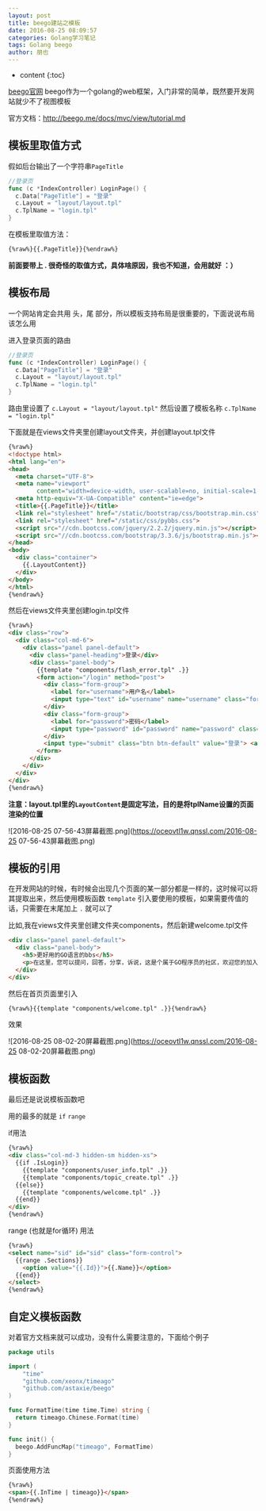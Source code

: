 ```yaml
---
layout: post
title: beego建站之模板
date: 2016-08-25 08:09:57
categories: Golang学习笔记
tags: Golang beego
author: 朋也
---
```


* content
{:toc}

[beego官网](http://beego.me)
beego作为一个golang的web框架，入门非常的简单，既然要开发网站就少不了视图模板

官方文档：http://beego.me/docs/mvc/view/tutorial.md

## 模板里取值方式

假如后台输出了一个字符串`PageTitle`




```go
//登录页
func (c *IndexController) LoginPage() {
  c.Data["PageTitle"] = "登录"
  c.Layout = "layout/layout.tpl"
  c.TplName = "login.tpl"
}
```

在模板里取值方法：

```html
{%raw%}{{.PageTitle}}{%endraw%}
```

**前面要带上 . 很奇怪的取值方式，具体啥原因，我也不知道，会用就好 ：）**

## 模板布局

一个网站肯定会共用 头，尾 部分，所以模板支持布局是很重要的，下面说说布局该怎么用

进入登录页面的路由

```go
//登录页
func (c *IndexController) LoginPage() {
  c.Data["PageTitle"] = "登录"
  c.Layout = "layout/layout.tpl"
  c.TplName = "login.tpl"
}
```

路由里设置了 `c.Layout = "layout/layout.tpl"` 然后设置了模板名称 `c.TplName = "login.tpl"`

下面就是在views文件夹里创建layout文件夹，并创建layout.tpl文件

```html
{%raw%}
<!doctype html>
<html lang="en">
<head>
  <meta charset="UTF-8">
  <meta name="viewport"
        content="width=device-width, user-scalable=no, initial-scale=1.0, maximum-scale=1.0, minimum-scale=1.0">
  <meta http-equiv="X-UA-Compatible" content="ie=edge">
  <title>{{.PageTitle}}</title>
  <link rel="stylesheet" href="/static/bootstrap/css/bootstrap.min.css"/>
  <link rel="stylesheet" href="/static/css/pybbs.css">
  <script src="//cdn.bootcss.com/jquery/2.2.2/jquery.min.js"></script>
  <script src="//cdn.bootcss.com/bootstrap/3.3.6/js/bootstrap.min.js"></script>
</head>
<body>
  <div class="container">
    {{.LayoutContent}}
  </div>
</body>
</html>
{%endraw%}
```

然后在views文件夹里创建login.tpl文件

```html
{%raw%}
<div class="row">
  <div class="col-md-6">
    <div class="panel panel-default">
      <div class="panel-heading">登录</div>
      <div class="panel-body">
        {{template "components/flash_error.tpl" .}}
        <form action="/login" method="post">
          <div class="form-group">
            <label for="username">用户名</label>
            <input type="text" id="username" name="username" class="form-control" placeholder="用户名">
          </div>
          <div class="form-group">
            <label for="password">密码</label>
            <input type="password" id="password" name="password" class="form-control" placeholder="密码">
          </div>
          <input type="submit" class="btn btn-default" value="登录"> <a href="/register">去注册</a>
        </form>
      </div>
    </div>
  </div>
</div>
{%endraw%}
```

**注意：layout.tpl里的`LayoutContent`是固定写法，目的是将tplName设置的页面渲染的位置**

![2016-08-25 07-56-43屏幕截图.png](https://oceovtl1w.qnssl.com/2016-08-25 07-56-43屏幕截图.png)

## 模板的引用

在开发网站的时候，有时候会出现几个页面的某一部分都是一样的，这时候可以将其提取出来，然后使用模板函数 `template` 引入要使用的模板，如果需要传值的话，只需要在末尾加上 `.` 就可以了

比如,我在views文件夹里创建文件夹components，然后新建welcome.tpl文件

```html
<div class="panel panel-default">
  <div class="panel-body">
    <h5>更好用的GO语言的bbs</h5>
    <p>在这里，您可以提问，回答，分享，诉说，这是个属于GO程序员的社区，欢迎您的加入！</p>
  </div>
</div>
```

然后在首页页面里引入

```html
{%raw%}{{template "components/welcome.tpl" .}}{%endraw%}
```

效果

![2016-08-25 08-02-20屏幕截图.png](https://oceovtl1w.qnssl.com/2016-08-25 08-02-20屏幕截图.png)

## 模板函数

最后还是说说模板函数吧

用的最多的就是 `if` `range`

if用法

```html
{%raw%}
<div class="col-md-3 hidden-sm hidden-xs">
  {{if .IsLogin}}
    {{template "components/user_info.tpl" .}}
    {{template "components/topic_create.tpl" .}}
  {{else}}
    {{template "components/welcome.tpl" .}}
  {{end}}
</div>
{%endraw%}
```

range (也就是for循环) 用法

```html
{%raw%}
<select name="sid" id="sid" class="form-control">
  {{range .Sections}}
    <option value="{{.Id}}">{{.Name}}</option>
  {{end}}
</select>
{%endraw%}
```

## 自定义模板函数

对着官方文档来就可以成功，没有什么需要注意的，下面给个例子

```go
package utils

import (
    "time"
    "github.com/xeonx/timeago"
    "github.com/astaxie/beego"
)

func FormatTime(time time.Time) string {
  return timeago.Chinese.Format(time)
}

func init() {
  beego.AddFuncMap("timeago", FormatTime)
}
```

页面使用方法

```html
{%raw%}
<span>{{.InTime | timeago}}</span>
{%endraw%}
```
